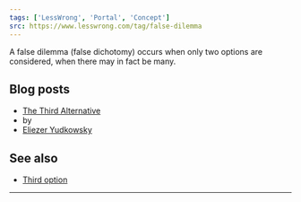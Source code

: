 ```yaml
---
tags: ['LessWrong', 'Portal', 'Concept']
src: https://www.lesswrong.com/tag/false-dilemma
---
```


A false dilemma (false dichotomy) occurs when only two options are considered, when there may in fact be many.

## Blog posts
- [The Third Alternative](http://lesswrong.com/lw/hu/the_third_alternative/)
-  by 
- [Eliezer Yudkowsky](https://www.lesswrong.com/tag/eliezer-yudkowsky)

## See also
- [Third option](https://www.lesswrong.com/tag/third-option)





---

